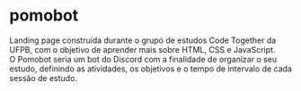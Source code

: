 # pomobot
Landing page construída durante o grupo de estudos Code Together da UFPB, com o objetivo de aprender mais sobre HTML, CSS e JavaScript.<br>
O Pomobot seria um bot do Discord com a finalidade de organizar o seu estudo, definindo as atividades, os objetivos e o tempo de intervalo de cada sessão de estudo.


